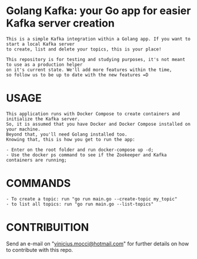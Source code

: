 # Golang Kafka: your Go app for easier Kafka server creation
    This is a simple Kafka integration within a Golang app. If you want to start a local Kafka server 
    to create, list and delete your topics, this is your place! 
    
    This repository is for testing and studying purposes, it's not meant to use as a production helper 
    on it's current state. We'll add more features within the time, 
    so follow us to be up to date with the new features =D

# USAGE

    This application runs with Docker Compose to create containers and initialize the Kafka server. 
    So, it is assumed that you have Docker and Docker Compose installed on your machine. 
    Beyond that, you'll need Golang installed too. 
    Knowing that, this is how you get to run the app:

    - Enter on the root folder and run docker-compose up -d;
    - Use the docker ps command to see if the Zookeeper and Kafka containers are running;


# COMMANDS

    - To create a topic: run "go run main.go --create-topic my_topic"
    - to list all topics: run "go run main.go --list-topics"

# CONTRIBUITION

Send an e-mail on "vinicius.mocci@hotmail.com" for further details on how to contribute with this repo.